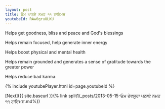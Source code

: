 ```yaml
---
layout: post
title: ਓਮ ਪਾਠਏ ਨਮਹ ੧੧ ਟਾਇਮਸ
youtubeId: RAw0gruULKU
---
```

 
 
Helps get goodness, bliss and peace and God's blessings
 
Helps remain focused, help generate inner energy 
 
Helps boost physical and mental health 
 
Helps remain grounded and generates a sense of gratitude towards the greater power 
 
Helps reduce bad karma
 
 
 
 


{% include youtubePlayer.html id=page.youtubeId %}
 
[Next]({{ site.baseurl }}{% link  split1/_posts/2013-05-15-ਓਮ ਦੇਵਸੂਰਾ ਪਠਾਏ ਨਮਹ ੧੧ ਟਾਇਮਸ.md%})
 
